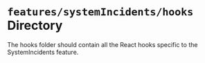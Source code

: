 # `features/systemIncidents/hooks` Directory

The hooks folder should contain all the React hooks specific to the SystemIncidents feature.
